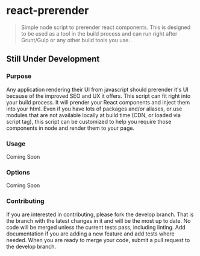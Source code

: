 # react-prerender
> Simple node script to prerender react components.  This is designed to be used as a tool in the build process and can run right after Grunt/Gulp or any other build tools you use.

## Still Under Development

### Purpose
Any application rendering their UI from javascript should prerender it's UI because of the improved SEO and UX it offers.  This script can fit right into your build process.  It will prender your React components and inject them into your html.  Even if you have lots of packages and/or aliases, or use modules that are not available locally at build time (CDN, or loaded via script tag), this script can be customized to help you require those components in node and render them to your page.

### Usage

Coming Soon

### Options

Coming Soon

### Contributing

If you are interested in contributing, please fork the develop branch. That is the branch with the latest changes in it and will be the most up to date.  No code will be merged unless the current tests pass, including linting.  Add documentation if you are adding a new feature and add tests where needed. When you are ready to merge your code, submit a pull request to the develop branch.
